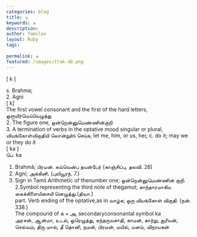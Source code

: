 ```yaml
---
categories: blog
title: க
keywords: க
description: 
author: Tamilan
layout: Ruby
tags: 
 
permalink: க
featured: /images/ttak-48.png
---
```

  
[ k ]  
  
s. Brahma;  
2. Agni  
[ k]  
The first vowel consonant and the first of the hard letters, ஓரூயிர்மெய்யெழுத்து  
2. The figure one, ஒன்றென்னுமெண்ணின்குறி  
3. A termination of verbs in the optative mood singular or plural, வியங்கோள்விகுதியி லொன்றுas செய்க, let me, him, or us, her, c. do it; may we or they do it  
[ ka ]  
பெ. ka  
1. Brahmā; பிரமன். கவ்வென்ப தயன்பேர் (காஞ்சிப்பு. தலவி. 26)  
2. Agni; அக்கினி. (புலியூரந். 7.)  
1. Sign in Tamil Arithmetic of thenumber one; ஒன்றென்னுமெண்ணின் குறி. 2.Symbol representing the third note of thegamut; காந்தாரமாகிய கைக்கிளையிசையி னெழுத்து.(திவா.)  
part. Verb ending of the optative,as in வாழ்க; ஒரு வியங்கோள் விகுதி. (நன். 338.)  
The compound of க் + அ, secondaryconsonantal symbol ka  
அரசன், ஆன்மா, உடல், ஓரெழுத்து, கந்தருவசாதி, காமன், காற்று, சூரியன், செல்வம், திரு மால், தீ தொனி, நமன், பிரமன், மயில், மனம், விநாயகன்